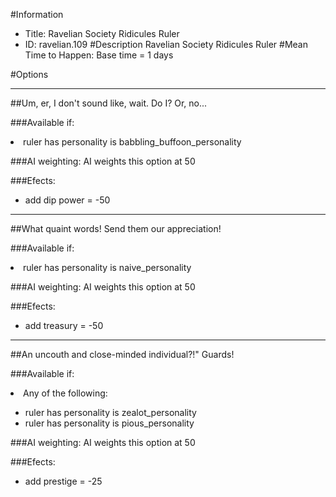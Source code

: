 #Information
 - Title: Ravelian Society Ridicules Ruler
 - ID: ravelian.109
#Description
Ravelian Society Ridicules Ruler
#Mean Time to Happen:
Base time = 1 days

#Options

___
##Um, er, I don't sound like, wait. Do I? Or, no...

###Available if:
<li>ruler has personality is babbling_buffoon_personality</li>

###AI weighting:
AI weights this option at 50


###Efects:<ul><li>add dip power = -50</li></ul>

___
##What quaint words! Send them our appreciation!

###Available if:
<li>ruler has personality is naive_personality</li>

###AI weighting:
AI weights this option at 50


###Efects:<ul><li>add treasury = -50</li></ul>

___
##An uncouth and close-minded individual?!" Guards!

###Available if:
<li>Any of the following:</li><ul><li>ruler has personality is zealot_personality</li><li>ruler has personality  is pious_personality</li></ul>

###AI weighting:
AI weights this option at 50


###Efects:<ul><li>add prestige = -25</li></ul>
